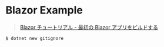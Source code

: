 
# Blazor Example

> [Blazor チュートリアル - 最初の Blazor アプリをビルドする](https://dotnet.microsoft.com/ja-jp/learn/aspnet/blazor-tutorial/intro)


```
$ dotnet new gitignore
```